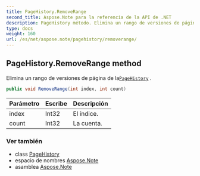 ```yaml
---
title: PageHistory.RemoveRange
second_title: Aspose.Note para la referencia de la API de .NET
description: PageHistory método. Elimina un rango de versiones de página de laPageHistory .
type: docs
weight: 160
url: /es/net/aspose.note/pagehistory/removerange/
---
```

## PageHistory.RemoveRange method

Elimina un rango de versiones de página de la[`PageHistory`](../) .

```csharp
public void RemoveRange(int index, int count)
```

| Parámetro | Escribe | Descripción |
| --- | --- | --- |
| index | Int32 | El índice. |
| count | Int32 | La cuenta. |

### Ver también

* class [PageHistory](../)
* espacio de nombres [Aspose.Note](../../pagehistory/)
* asamblea [Aspose.Note](../../../)


